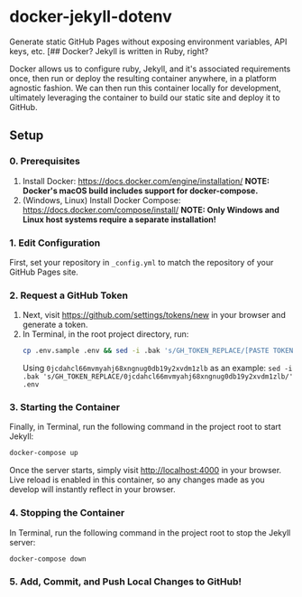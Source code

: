 # docker-jekyll-dotenv

Generate static GitHub Pages without exposing environment variables, API keys, etc.
[## Docker? Jekyll is written in Ruby, right?

Docker allows us to configure ruby, Jekyll, and it's associated requirements once, then run or deploy the resulting container anywhere, in a platform agnostic fashion. We can then run this container locally for development, ultimately leveraging the container to build our static site and deploy it to GitHub.

## Setup

### 0. Prerequisites

1. Install Docker: <https://docs.docker.com/engine/installation/>
   **NOTE: Docker's macOS build includes support for docker-compose.**
1. (Windows, Linux) Install Docker Compose: <https://docs.docker.com/compose/install/>
   **NOTE: Only Windows and Linux host systems require a separate installation!**

### 1. Edit Configuration

First, set your repository in `_config.yml` to match the repository of your GitHub Pages site.

### 2. Request a GitHub Token

1. Next, visit <https://github.com/settings/tokens/new> in your browser and generate a token.
1. In Terminal, in the root project directory, run:
   ```bash
   cp .env.sample .env && sed -i .bak 's/GH_TOKEN_REPLACE/[PASTE TOKEN HERE!]/' .env
   ```
   Using `0jcdahcl66mvmyahj68xngnug0db19y2xvdm1zlb` as an example: `sed -i .bak 's/GH_TOKEN_REPLACE/0jcdahcl66mvmyahj68xngnug0db19y2xvdm1zlb/' .env`

### 3. Starting the Container

Finally, in Terminal, run the following command in the project root to start Jekyll:

```bash
docker-compose up
```

Once the server starts, simply visit <http://localhost:4000> in your browser. Live reload is enabled in this container, so any changes made as you develop will instantly reflect in your browser.

### 4. Stopping the Container

In Terminal, run the following command in the project root to stop the Jekyll server:

```bash
docker-compose down
```

### 5. Add, Commit, and Push Local Changes to GitHub!
